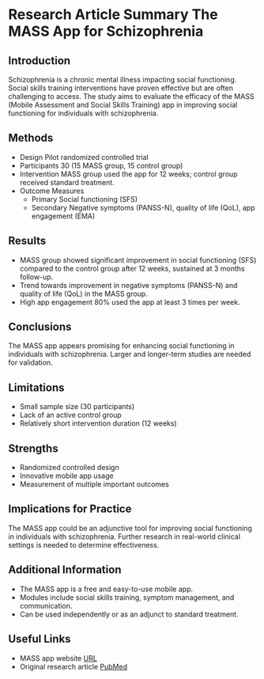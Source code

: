 # Research Article Summary The MASS App for Schizophrenia

## Introduction

Schizophrenia is a chronic mental illness impacting social functioning. Social skills training interventions have proven effective but are often challenging to access. The study aims to evaluate the efficacy of the MASS (Mobile Assessment and Social Skills Training) app in improving social functioning for individuals with schizophrenia.

## Methods

- Design Pilot randomized controlled trial
- Participants 30 (15 MASS group, 15 control group)
- Intervention MASS group used the app for 12 weeks; control group received standard treatment.
- Outcome Measures 
  - Primary Social functioning (SFS)
  - Secondary Negative symptoms (PANSS-N), quality of life (QoL), app engagement (EMA)

## Results

- MASS group showed significant improvement in social functioning (SFS) compared to the control group after 12 weeks, sustained at 3 months follow-up.
- Trend towards improvement in negative symptoms (PANSS-N) and quality of life (QoL) in the MASS group.
- High app engagement 80% used the app at least 3 times per week.

## Conclusions

The MASS app appears promising for enhancing social functioning in individuals with schizophrenia. Larger and longer-term studies are needed for validation.

## Limitations

- Small sample size (30 participants)
- Lack of an active control group
- Relatively short intervention duration (12 weeks)

## Strengths

- Randomized controlled design
- Innovative mobile app usage
- Measurement of multiple important outcomes

## Implications for Practice

The MASS app could be an adjunctive tool for improving social functioning in individuals with schizophrenia. Further research in real-world clinical settings is needed to determine effectiveness.

## Additional Information

- The MASS app is a free and easy-to-use mobile app.
- Modules include social skills training, symptom management, and communication.
- Can be used independently or as an adjunct to standard treatment.

## Useful Links

- MASS app website [URL](URL)
- Original research article [PubMed](https://www.ncbi.nlm.nih.govpmcarticlesPMC7381122)
